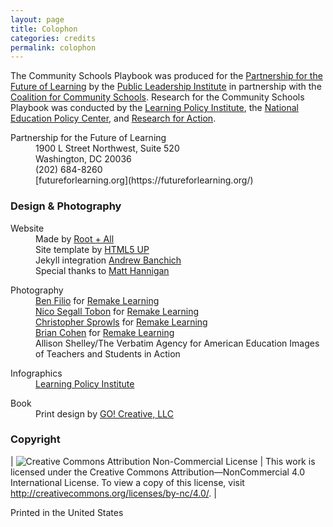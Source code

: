 ```yaml
---
layout: page
title: Colophon
categories: credits
permalink: colophon
---
```


The Community Schools Playbook was produced for the [Partnership for the Future of Learning](https://futureforlearning.org/) by the [Public Leadership Institute](http://publicleadershipinstitute.org/) in partnership with the [Coalition for Community Schools](http://www.communityschools.org/). Research for the Community Schools Playbook was conducted by the [Learning Policy Institute](https://learningpolicyinstitute.org/), the [National Education Policy Center](https://nepc.colorado.edu/), and [Research for Action](https://www.researchforaction.org/).

<dl>
<dt>Partnership for the Future of Learning</dt>
<dd>1900 L Street Northwest, Suite 520</dd>
<dd>Washington, DC 20036</dd>
<dd>(202) 684-8260</dd>
<dd>[futureforlearning.org](https://futureforlearning.org/)</dd>
</dl>

### Design & Photography

<div>
<dl>
<dt>Website</dt>
<dd>Made by <a href="http://rootandall.com/">Root + All</a></dd>
<dd>Site template by <a href="https://html5up.net">HTML5 UP</a></dd>
<dd>Jekyll integration <a href="https://andrewbanchi.ch">Andrew Banchich</a></dd>
<dd>Special thanks to <a href="https://github.com/matthannigan">Matt Hannigan</a></dd>
</dl>

<dl>
<dt>Photography</dt>
<dd><a href="https://benfilio.com/">Ben Filio</a> for <a href="https://remakelearning.org/">Remake Learning</a></dd>
<dd><a href="http://www.nicosegalltobon.com/">Nico Segall Tobon</a> for <a href="https://remakelearning.org/">Remake Learning</a></dd>
<dd><a href="http://christophersprowls.com/">Christopher Sprowls</a> for <a href="https://remakelearning.org/">Remake Learning</a></dd>
<dd><a href="http://www.briancohenphotography.com/">Brian Cohen</a> for <a href="https://remakelearning.org/">Remake Learning</a></dd>
<dd>Allison Shelley/The Verbatim Agency for American Education Images of Teachers and Students in Action</dd>
</dl>
<dl>
<dt>Infographics</dt>
<dd><a href="https://learningpolicyinstitute.org/">Learning Policy Institute</a></dd>
</dl>
<dl>
<dt>Book</dt>
<dd>Print design by <a href="http://go-creative.net/">GO! Creative, LLC</a></dd>
</dl>
</div>

### Copyright

| ![Creative Commons Attribution Non-Commercial License](https://mirrors.creativecommons.org/presskit/buttons/88x31/svg/by-nd.svg) | This work is licensed under the Creative Commons Attribution—NonCommercial 4.0 International License. To view a copy of this license, visit http://creativecommons.org/licenses/by-nc/4.0/. |

Printed in the United States
